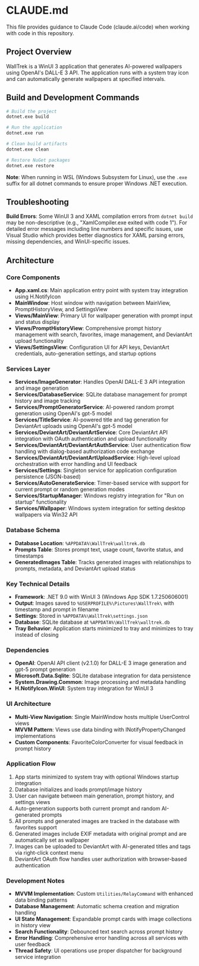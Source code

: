 # CLAUDE.md

This file provides guidance to Claude Code (claude.ai/code) when working with code in this repository.

## Project Overview

WallTrek is a WinUI 3 application that generates AI-powered wallpapers using OpenAI's DALL-E 3 API. The application runs with a system tray icon and can automatically generate wallpapers at specified intervals.

## Build and Development Commands

```bash
# Build the project
dotnet.exe build

# Run the application
dotnet.exe run

# Clean build artifacts
dotnet.exe clean

# Restore NuGet packages
dotnet.exe restore
```

**Note**: When running in WSL (Windows Subsystem for Linux), use the `.exe` suffix for all dotnet commands to ensure proper Windows .NET execution.

## Troubleshooting

**Build Errors**: Some WinUI 3 and XAML compilation errors from `dotnet build` may be non-descriptive (e.g., "XamlCompiler.exe exited with code 1"). For detailed error messages including line numbers and specific issues, use Visual Studio which provides better diagnostics for XAML parsing errors, missing dependencies, and WinUI-specific issues.

## Architecture

### Core Components

- **App.xaml.cs**: Main application entry point with system tray integration using H.NotifyIcon
- **MainWindow**: Host window with navigation between MainView, PromptHistoryView, and SettingsView
- **Views/MainView**: Primary UI for wallpaper generation with prompt input and status display
- **Views/PromptHistoryView**: Comprehensive prompt history management with search, favorites, image management, and DeviantArt upload functionality
- **Views/SettingsView**: Configuration UI for API keys, DeviantArt credentials, auto-generation settings, and startup options

### Services Layer

- **Services/ImageGenerator**: Handles OpenAI DALL-E 3 API integration and image generation
- **Services/DatabaseService**: SQLite database management for prompt history and image tracking
- **Services/PromptGeneratorService**: AI-powered random prompt generation using OpenAI's gpt-5 model
- **Services/TitleService**: AI-powered title and tag generation for DeviantArt uploads using OpenAI's gpt-5 model
- **Services/DeviantArt/DeviantArtService**: Core DeviantArt API integration with OAuth authentication and upload functionality
- **Services/DeviantArt/DeviantArtAuthService**: User authentication flow handling with dialog-based authorization code exchange
- **Services/DeviantArt/DeviantArtUploadService**: High-level upload orchestration with error handling and UI feedback
- **Services/Settings**: Singleton service for application configuration persistence (JSON-based)
- **Services/AutoGenerateService**: Timer-based service with support for current prompt or random generation modes
- **Services/StartupManager**: Windows registry integration for "Run on startup" functionality
- **Services/Wallpaper**: Windows system integration for setting desktop wallpapers via Win32 API

### Database Schema

- **Database Location**: `%APPDATA%\WallTrek\walltrek.db`
- **Prompts Table**: Stores prompt text, usage count, favorite status, and timestamps
- **GeneratedImages Table**: Tracks generated images with relationships to prompts, metadata, and DeviantArt upload status

### Key Technical Details

- **Framework**: .NET 9.0 with WinUI 3 (Windows App SDK 1.7.250606001)
- **Output**: Images saved to `%USERPROFILE%\Pictures\WallTrek\` with timestamp and prompt in filename
- **Settings**: Stored in `%APPDATA%\WallTrek\settings.json`
- **Database**: SQLite database at `%APPDATA%\WallTrek\walltrek.db`
- **Tray Behavior**: Application starts minimized to tray and minimizes to tray instead of closing

### Dependencies

- **OpenAI**: OpenAI API client (v2.1.0) for DALL-E 3 image generation and gpt-5 prompt generation
- **Microsoft.Data.Sqlite**: SQLite database integration for data persistence
- **System.Drawing.Common**: Image processing and metadata handling
- **H.NotifyIcon.WinUI**: System tray integration for WinUI 3

### UI Architecture

- **Multi-View Navigation**: Single MainWindow hosts multiple UserControl views
- **MVVM Pattern**: Views use data binding with INotifyPropertyChanged implementations
- **Custom Components**: FavoriteColorConverter for visual feedback in prompt history

### Application Flow

1. App starts minimized to system tray with optional Windows startup integration
2. Database initializes and loads prompt/image history
3. User can navigate between main generation, prompt history, and settings views
4. Auto-generation supports both current prompt and random AI-generated prompts
5. All prompts and generated images are tracked in the database with favorites support
6. Generated images include EXIF metadata with original prompt and are automatically set as wallpaper
7. Images can be uploaded to DeviantArt with AI-generated titles and tags via right-click context menu
8. DeviantArt OAuth flow handles user authorization with browser-based authentication

### Development Notes

- **MVVM Implementation**: Custom `Utilities/RelayCommand` with enhanced data binding patterns
- **Database Management**: Automatic schema creation and migration handling
- **UI State Management**: Expandable prompt cards with image collections in history view
- **Search Functionality**: Debounced text search across prompt history
- **Error Handling**: Comprehensive error handling across all services with user feedback
- **Thread Safety**: UI operations use proper dispatcher for background service integration